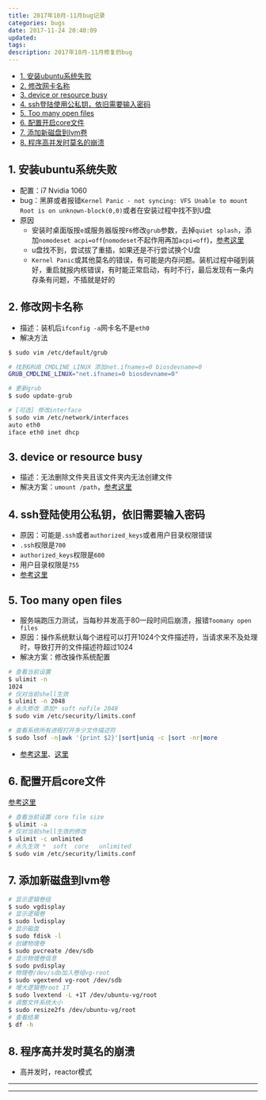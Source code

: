 ```yaml
---
title: 2017年10月-11月bug记录
categories: bugs
date: 2017-11-24 20:40:09
updated:
tags:
description: 2017年10月-11月修复的bug
---
```


<!-- TOC -->

- [1. 安装ubuntu系统失败](#1-安装ubuntu系统失败)
- [2. 修改网卡名称](#2-修改网卡名称)
- [3. device or resource busy](#3-device-or-resource-busy)
- [4. ssh登陆使用公私钥，依旧需要输入密码](#4-ssh登陆使用公私钥依旧需要输入密码)
- [5. Too many open files](#5-too-many-open-files)
- [6. 配置开启core文件](#6-配置开启core文件)
- [7. 添加新磁盘到lvm卷](#7-添加新磁盘到lvm卷)
- [8. 程序高并发时莫名的崩溃](#8-程序高并发时莫名的崩溃)

<!-- /TOC -->

## 1. 安装ubuntu系统失败

- 配置：i7 Nvidia 1060
- bug：黑屏或者报错`Kernel Panic - not syncing: VFS Unable to mount Root is on unknown-block(0,0)`或者在安装过程中找不到U盘
- 原因
    + 安装时桌面版按`e`或服务器版按`F6`修改`grub`参数，去掉`quiet splash`，添加`nomodeset acpi=off`(`nomodeset`不起作用再加`acpi=off`)，[参考这里][nomodeset]
    + u盘找不到，尝试拔了重插，如果还是不行尝试换个U盘
    + `Kernel Panic`或其他莫名的错误，有可能是内存问题。装机过程中碰到装好，重启就报内核错误，有时能正常启动，有时不行，最后发现有一条内存条有问题，不插就是好的

## 2. 修改网卡名称

- 描述：装机后`ifconfig -a`网卡名不是`eth0`
- 解决方法
```bash
$ sudo vim /etc/default/grub

# 找到GRUB_CMDLINE_LINUX 添加net.ifnames=0 biosdevname=0
GRUB_CMDLINE_LINUX="net.ifnames=0 biosdevname=0"

# 更新grub
$ sudo update-grub

# [可选] 修改interface
$ sudo vim /etc/network/interfaces
auto eth0
iface eth0 inet dhcp
```
## 3. device or resource busy

- 描述：无法删除文件夹且该文件夹内无法创建文件
- 解决方案：`umount /path`，[参考这里][device or resource busy]

## 4. ssh登陆使用公私钥，依旧需要输入密码

- 原因：可能是`.ssh`或者`authorized_keys`或者用户目录权限错误
- `.ssh`权限是`700`
- `authorized_keys`权限是`600`
- 用户目录权限是`755`
- [参考这里][sshd]

## 5. Too many open files

- 服务端跑压力测试，当每秒并发高于80一段时间后崩溃，报错`Toomany open files`
- 原因：操作系统默认每个进程可以打开1024个文件描述符，当请求来不及处理时，导致打开的文件描述符超过1024
- 解决方案：修改操作系统配置

```bash
# 查看当前设置
$ ulimit -n
1024
# 仅对当前shell生效
$ ulimit -n 2048
# 永久修改 添加* soft nofile 2048
$ sudo vim /etc/security/limits.conf

# 查看系统所有进程打开多少文件描述符
$ sudo lsof -n|awk '{print $2}'|sort|uniq -c |sort -nr|more
```
- [参考这里][limits]、[这里][limits2]

## 6. 配置开启core文件

[参考这里][core]
```bash
# 查看当前设置 core file size
$ ulimit -a
# 仅对当前shell生效的修改
$ ulimit -c unlimited
# 永久生效 *  soft  core   unlimited
$ sudo vim /etc/security/limits.conf
```

## 7. 添加新磁盘到lvm卷

```bash
# 显示逻辑卷组
$ sudo vgdisplay
# 显示逻辑卷
$ sudo lvdisplay
# 显示磁盘
$ sudo fdisk -l
# 创建物理卷
$ sudo pvcreate /dev/sdb
# 显示物理卷信息
$ sudo pvdisplay
# 物理卷/dev/sdb加入卷组vg-root
$ sudo vgextend vg-root /dev/sdb
# 增大逻辑卷root 1T
$ sudo lvextend -L +1T /dev/ubuntu-vg/root
# 调整文件系统大小
$ sudo resize2fs /dev/ubuntu-vg/root
# 查看结果
$ df -h 
```

## 8. 程序高并发时莫名的崩溃
- 高并发时，reactor模式
***

[nomodeset]:https://askubuntu.com/questions/832163/black-screen-when-loading-ubuntu-live-usb
[device or resource busy]:https://unix.stackexchange.com/questions/11238/how-to-get-over-device-or-resource-busy
[sshd]:https://www.felix021.com/blog/read.php?2085
[limits]:http://blog.csdn.net/BlueguyChui/article/details/5676059
[limits2]:http://www.cnblogs.com/derekchen/archive/2012/04/13/2445516.html
[core]:http://www.jianshu.com/p/5549a6e71a1d
***
